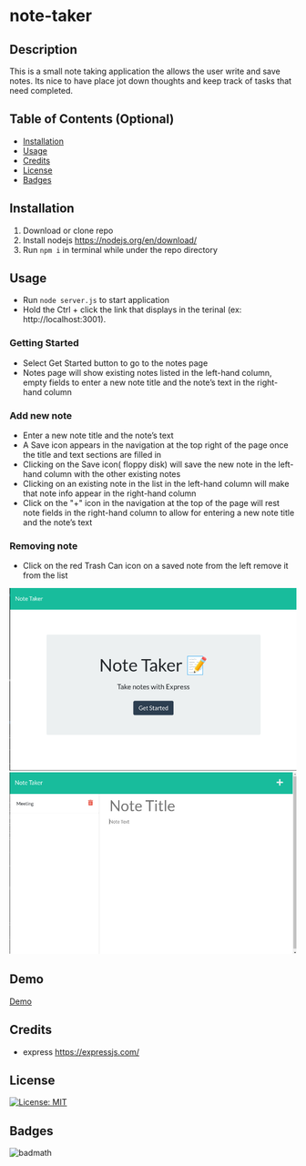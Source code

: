 # note-taker

## Description

This is a small note taking application the allows the user write and save notes.
Its nice to have place jot down thoughts and keep track of tasks that need completed.

## Table of Contents (Optional)

- [Installation](#installation)
- [Usage](#usage)
- [Credits](#credits)
- [License](#license)
- [Badges](#badges)

## Installation

1) Download or clone repo
2) Install nodejs https://nodejs.org/en/download/
3) Run `npm i` in terminal while under the repo directory 


## Usage

* Run `node server.js` to start application
* Hold the Ctrl + click the link that displays in the terinal (ex: http://localhost:3001).

### Getting Started
* Select Get Started button to go to the notes page
* Notes page will show existing notes listed in the left-hand column, empty fields to enter a new note title and the note’s text in the right-hand column

### Add new note
* Enter a new note title and the note’s text
* A Save icon appears in the navigation at the top right of the page once the title and text sections are filled in
* Clicking on the Save icon( floppy disk) will save the new note in the left-hand column with the other existing notes
* Clicking on an existing note in the list in the left-hand column will make that note info appear in the right-hand column
* Click on the "+" icon in the navigation at the top of the page will rest note fields in the right-hand column to allow for entering a new note title and the note’s text 

### Removing note
* Click on the red Trash Can icon on a saved note from the left remove it from the list


![landing_page](/images/landing_page.png)
![notes_page](/images//notes_page.png)

## Demo
[Demo](https://note-taker-jf.herokuapp.com/)

## Credits

* express https://expressjs.com/

## License

[![License: MIT](https://img.shields.io/badge/License-MIT-yellow.svg)](https://opensource.org/licenses/MIT)

## Badges

![badmath](https://img.shields.io/github/languages/top/lernantino/badmath)
